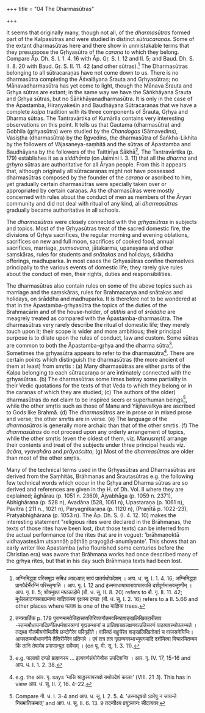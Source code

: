 +++
title = "04 The Dharmasūtras"

+++

It seems that originally many, though not all, of the _dharmasūtras_ formed part of the Kalpasūtras and were studied in distinct _sūtrucaraṇas_. Some of the extant dharmasūtras here and there show in unmistakable terms that they presuppose the Gṛhyasūtra of the _caraṇa_ to which they belong. Compare Āp. Dh. S. I. 1. 4. 16 with Āp. Gṛ. S. I. 12 and II. 5; and Baud. Dh. S. II. 8. 20 with Baud. Gṛ. S. II. 11. 42 (and other sūtras).[^54] The Dharmasūtras belonging to all sūtracaraṇas have not come down to us. There is no dharmasūtra completing the Āśvalāyana Śrauta and Gṛhyasūtras; no Mānavadharmasūtra has yet come to light, though the Mānava Śrauta and Gṛhya sūtras are extant; in the same way we have the Śāṅkhāyana Śrauta and Gṛhya sūtras, but no Śāṅkhāyanadharmasūtra. It is only in the case of the Āpastamba, Hiraṇyakeśin and Baudhāyana Sūtracaraṇas that we have a complete _kalpa_ tradition with its three components of Śrauta, Gṛhya and Dharma sūtras. The Tantravārtika of Kumārila contains very interesting observations on this point. It tells us that Gautama (dharmasūtra) and Gobhila (gṛhyasūtra) were studied by the _Chandogas_ (Sāmavedins), Vasiṣṭha (dharmasūtra) by the Ṛgvedins, the dharmasūtra of Śaṅkha-Likhita by the followers of Vājasaneya-saṃhitā and the sūtras of Āpastamba and Baudhāyana by the followers of the Taittirīya Śākhā[^55], The Tantravārtika (p. 179) establishes it as a _siddhānta_ (on Jaimini I. 3. 11) that all the _dharma_ and _gṛhyra_ sūtras are authoritative for all Āryan people. From this it appears that, although originally all sūtracaraṇas might not have possessed dharmasūtras composed by the founder of the _caraṇa_ or ascribed to him, yet gradually certain dharmasūtras were specially taken over or appropriated by certain caraṇas. As the dharmasūlras were mostly concerned with rules about the conduct of men as members of the Āryan community and did not deal with ritual of any kind, all _dharmasūtras_ gradually became authoritative in all schools. 

The _dharmasūtras_ were closely connected with the _gṛhyasūtras_ in subjects and topics. Most of the Gṛhyasūtras treat of the sacred domestic fire, the divisions of Gṛhya sacrifices, the regular morning and evening oblations, sacrifices on new and full moon, sacrifices of cooked food, annual sacrifices, marriage, _puṃsavana_, jātakarma, upanayana and other saṃskāras, rules for students and _snātakas_ and holidays, śrāddha offerings, madhuparka. In most cases the Gṛhyasūtras confine themselves principally to the various events of domestic life; they rarely give rules about the conduct of men, their rights, duties and responsibilities. 

The dharmasūtras also contain rules on some of the above topics such as marriage and the saṃskāras, rules for Brahmacarya and snātakas and holidays, on śrāddha and madhuparka. It is therefore not to be wondered at that in the Āpastamba-gṛhyasūtra the topics of the duties of the Brahmacārin and of the house-holder, of _atithis_ and of _śrāddha_ are meagrely treated as compared with the Āpastamba-dharmasūtra. The dharmasūtras very rarely describe the ritual of domestic life; they merely touch upon it; their scope is wider and more ambitious; their principal purpose is to dilate upon the rules of conduct, law and custom. Some sūtras are common to both the Āpastamba-gṛhya and the dharma sūtra[^56]. Sometimes the gṛhyasūtra appears to refer to the dharmasūtra[^57]. There are certain points which distinguish the dharmasūtras (the more ancient of them at least) from smṛtis : (a) Many dharmasūtras are either parts of the Kalpa belonging to each sūtracaraṇa or are intimately connected with the gṛhyasūtras. (b) The dharmasūtras some times betray some partiality in their Vedic quotations for the texts of that Veda to which they belong or in the caraṇas of which they are studied; (c) The authors of the older) dharmasūtras do not claim to be inspired seers or superhuman beings[^58], while the other smṛtis such as those of Manu and Yājñavalkya are ascribed to Gods like Brahmā. (d) The _dharmasūtras_ are in prose or in mixed prose and verse; the other smṛtis are in verse. (e) The language of the _dharmasūtras_ is generally more archaic than that of the other smṛtis. (f) The _dharmasūtras_ do not proceed upon any orderly arrangement of topics, while the other smṛtis (even the oldest of them, viz. Manusmṛti) arrange their contents and treat of the subjects under three principal heads viz. _ācāra_, _vyavahāra_ and _prāyaścitta_; (g) Most of the _dharmasūtras_ are older than most of the other smṛtis. 

Many of the technical terms used in the Gṛhyasūtras and Dharmasūtras are derived from the Saṃhitās, Brāhmanas and Śrautasūtras e.g. the following few technical words which occur in the Gṛhya and Dharma sūtras are so derived and references are given in the H. of Dh. Vol. II where they are explained; āghārau (p. 1051 n. 2360), Ājyabhāga (p. 1059 n. 2371), Abhighāraṇa (p. 528 n), Avadāna (528, 1061 n), Upastaraṇa (p. 1061 n), Pavitra ( 211 n., 1021 n), Paryagnikaraṇa (p. 1120 n), (Praṇītā p. 1022-23), Pratyabhighāraṇa (p. 1053 n). The Āp. Dh. S. (I. 4. 12. 10) makes the interesting statement "religious rites were declared in the Brāhmaṇas, the texts of those rites have been lost, (but those texts) can be inferred from the actual performance (of the rites that are in vogue): 'brāhmaṇoktā vidhayasteṣām utsannāḥ pāṭhāḥ prayogād-anumīyante'. This shows that an early writer like Apastamba (who flourished some centuries before the Christian era) was aware that Brāhmaṇa works had once described many of the gṛhya rites, but that in his day such Brāhmaṇa texts had been lost.

[^54]: अग्निमिद्ध्वा परिसमूह्य समिध आदध्यात् सायं प्रातर्यथोपदेशम् । आप. ध. सू. I. 1. 4. 16; अग्निमिद्ध्वा प्रागग्रैर्दर्भैरग्निं परिस्तृणाति । आप. गृ. I. 12 and इध्ममाधायाघारावाघारयति दर्शपूर्णमासवत्तूष्णीम् । आप. गृ. II. 5; शोषमुक्त मष्टकाहोमे (बौ. ध​. सू. II. 8. 20) refers to बौ. गृ. II. 11. 42; मूर्धललाटनासाग्रप्रमाणा याज्ञिकस्य वृक्षस्य दण्डाः (बौ. ध​. सू. I. 2. 16) refers to a II. 5.66 and other places where पलाश is one of the याज्ञिक trees.

[^55]: तन्त्रवार्तिक​ p. 179 पुराणमानवेतिहासव्यतिरिक्तगौतमवसिष्ठशङ्खलिखितहारीताप -स्तम्बबौधायनादिप्रणीतधर्मशास्त्राणां गृह्यग्रन्थानां च प्रातिशाख्यलक्षणवत्प्रतिचरणं पाठव्यवस्थोपलभ्यते । तद्यथा गौतमीयगोभिलीये छन्दोगैरेव परिगृहीते। वासिष्ठं बह्वृचैरेव शङ्खलिखितोक्तं च वाजसनेयिभिः। आपस्तम्बबौधायनीये तैत्तिरीयैरेव प्रतिपन्ने । एवं तत्र तत्र गृह्यव्यवस्थाभ्युपगमादि दर्शयित्वा विचारयितव्यम किं तानि तेषामेव प्रमाणान्युत सर्वेषाम् । (on पू. मी. सू. 1. 3. 11).


[^56]: e.g. पालाशो दण्डो ब्राह्मणस्य ... इत्यवर्णसंयोगेनौक उपदिशन्ति । आप​. गृ. IV. 17, 15-16 and  आप. ध​. I. 1. 2. 38.

[^57]: e.g. the आप​. गृ. says 'मासि श्राद्धस्यापरपक्षे यथोपदेशं कालाः' (VIII. 21 .1). This has in view आप. ध​. सू. II. 7, 16. 4–22.

[^58]: Compare गौ. ध​. I. 3-4 and आप. ध​. सू. I. 2. 5. 4. 'तस्मादृषयो ऽवरेषु न जायन्ते नियमातिक्रमात्' and आप. ध​. सू. II. 6. 13. 9 तदन्वीक्ष्य प्रयुञ्जानः सीदत्यवरः
